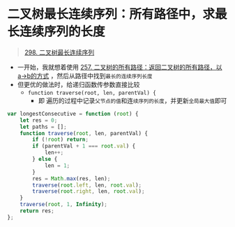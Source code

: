 
# 二叉树最长连续序列：所有路径中，求最长连续序列的长度


> [298. 二叉树最长连续序列](https://leetcode.cn/problems/binary-tree-longest-consecutive-sequence/)


- 一开始，我就想着使用 [257. 二叉树的所有路径：返回二叉树的所有路径，以a→b的方式](/post/sJEUiwT3.html) ，然后从路径中找到`最长的连续序列长度`
- 但更优的做法时，给递归函数传参数直接比较
	- `function traverse(root, len, parentVal) {`
		- 即 遍历的过程中记录`父节点的值`和连`续序列的长度`，并更新`全局最大值`即可

```javascript
var longestConsecutive = function (root) {
    let res = 0;
    let paths = [];
    function traverse(root, len, parentVal) {
        if (!root) return;
        if (parentVal + 1 === root.val) {
            len++;
        } else {
            len = 1;
        }
        res = Math.max(res, len);
        traverse(root.left, len, root.val);
        traverse(root.right, len, root.val);
    }
    traverse(root, 1, Infinity);
    return res;
};
```